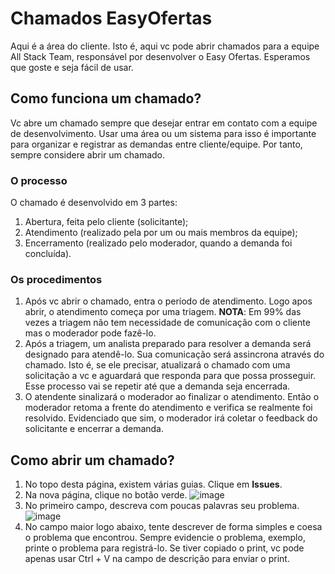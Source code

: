 # Chamados EasyOfertas
Aqui é a área do cliente. Isto é, aqui vc pode abrir chamados para a equipe All Stack Team, responsável por desenvolver o Easy Ofertas. Esperamos que goste e seja fácil de usar. 

## Como funciona um chamado?
Vc abre um chamado sempre que desejar entrar em contato com a equipe de desenvolvimento. Usar uma área ou um sistema para isso é importante para organizar e registrar as demandas entre cliente/equipe. Por tanto, sempre considere abrir um chamado. 
### O processo
O chamado é desenvolvido em 3 partes:
1. Abertura, feita pelo cliente (solicitante);
2. Atendimento (realizado pela por um ou mais membros da equipe);
3. Encerramento (realizado pelo moderador, quando a demanda foi concluída).

### Os procedimentos
1. Após vc abrir o chamado, entra o período de atendimento. Logo apos abrir, o atendimento começa por uma triagem.
<b>NOTA</b>: Em 99% das vezes a triagem não tem necessidade de comunicação com o cliente mas o moderador pode fazê-lo.
2. Após a triagem, um analista preparado para resolver a demanda será designado para atendê-lo. Sua comunicação será assincrona através do chamado. Isto é, se ele precisar, atualizará o chamado com uma solicitação a vc e aguardará que responda para que possa prosseguir. Esse processo vai se repetir até que a demanda seja encerrada.
3. O atendente sinalizará o moderador ao finalizar o atendimento. Então o moderador retoma a frente do atendimento e verifica se realmente foi resolvido. Evidenciado que sim, o moderador irá coletar o feedback do solicitante e encerrar a demanda.

## Como abrir um chamado?

1. No topo desta página, existem várias guias. Clique em <b>Issues</b>.
2. Na nova página, clique no botão verde.
![image](https://github.com/allstack-staff/ChamadosEasyOfertas/assets/67238467/ab86b653-8314-4143-9951-bc70bc099127)
3. No primeiro campo, descreva com poucas palavras seu problema.
![image](https://github.com/allstack-staff/ChamadosEasyOfertas/assets/67238467/a3f1ba64-2495-4e87-b0cb-a5d0736df8d1)
4. No campo maior logo abaixo, tente descrever de forma simples e coesa o problema que encontrou. Sempre evidencie o problema, exemplo, printe o problema para registrá-lo. Se tiver copiado o print, vc pode apenas usar Ctrl + V na campo de descrição para enviar o print.
